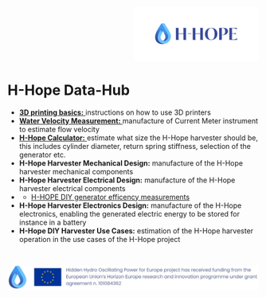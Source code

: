 <div align="right">
<img src="/images/Logo_istituzionale.png" alt="drawing" width="250"/>
</div>

# H-Hope Data-Hub


- <a href="https://github.com/H-HOPE/H-HOPE-3D-printing"> **3D printing basics:** </a>instructions on how to use 3D printers
-	<a href="https://github.com/H-HOPE/H-HOPE-current-meter"> **Water Velocity Measurement:** </a> manufacture of Current Meter instrument to estimate flow velocity
-	<a href="https://docs.google.com/spreadsheets/d/1LuZQPRvfYULUB2h-VDST4QxazxZZUS7gDjoAN001Wdg/edit?gid=298340741#gid=298340741"> **H-Hope Calculator:** </a>estimate what size the H-Hope harvester should be, this includes cylinder diameter, return spring stiffness, selection of the generator etc.
-	**H-Hope Harvester Mechanical Design:** manufacture of the H-Hope harvester mechanical components
- **H-Hope Harvester Electrical Design:** manufacture of the H-Hope harvester electrical components
- - <a href="https://github.com/H-HOPE/Data-Hub/blob/main/Data/DIY%20generator/H-HOPE%20DIY%20generator%20measurements.xlsx">H-HOPE DIY generator efficency measurements </a>
- **H-Hope Harvester Electronics Design:** manufacture of the H-Hope electronics, enabling the generated electric energy to be stored for instance in a battery
-	**H-Hope DIY Harvester Use Cases:** estimation of the H-Hope harvester operation in the use cases of the H-Hope project

&nbsp;
&nbsp;
&nbsp;

<div align="center">
<img src="./images/H-HOPE_footer.JPG" alt="drawing" width="1472"/>
</div>
